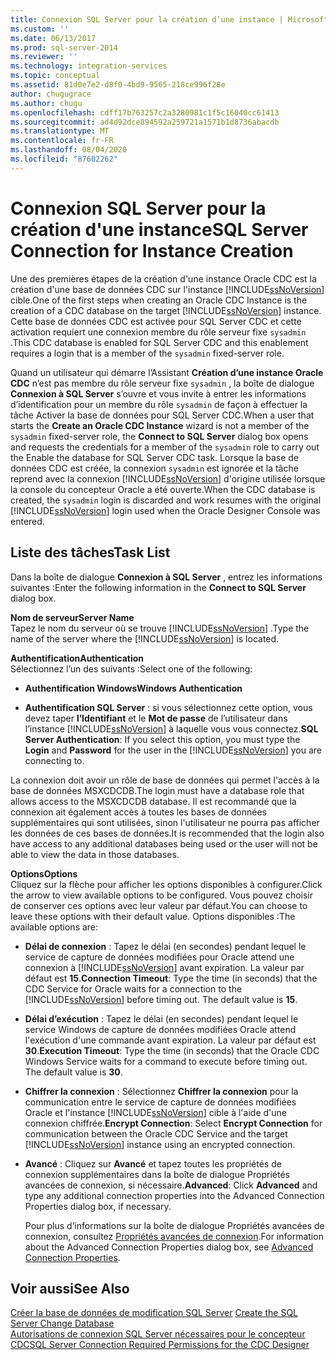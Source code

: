 ```yaml
---
title: Connexion SQL Server pour la création d’une instance | Microsoft Docs
ms.custom: ''
ms.date: 06/13/2017
ms.prod: sql-server-2014
ms.reviewer: ''
ms.technology: integration-services
ms.topic: conceptual
ms.assetid: 81d0e7e2-d8f0-4bd9-9565-218ce996f28e
author: chugugrace
ms.author: chugu
ms.openlocfilehash: cdff17b763257c2a3280981c1f5c16040cc61413
ms.sourcegitcommit: ad4d92dce894592a259721a1571b1d8736abacdb
ms.translationtype: MT
ms.contentlocale: fr-FR
ms.lasthandoff: 08/04/2020
ms.locfileid: "87602262"
---
```

# <a name="sql-server-connection-for-instance-creation"></a><span data-ttu-id="2936c-102">Connexion SQL Server pour la création d'une instance</span><span class="sxs-lookup"><span data-stu-id="2936c-102">SQL Server Connection for Instance Creation</span></span>
  <span data-ttu-id="2936c-103">Une des premières étapes de la création d'une instance Oracle CDC est la création d'une base de données CDC sur l'instance [!INCLUDE[ssNoVersion](../../includes/ssnoversion-md.md)] cible.</span><span class="sxs-lookup"><span data-stu-id="2936c-103">One of the first steps when creating an Oracle CDC Instance is the creation of a CDC database on the target [!INCLUDE[ssNoVersion](../../includes/ssnoversion-md.md)] instance.</span></span> <span data-ttu-id="2936c-104">Cette base de données CDC est activée pour SQL Server CDC et cette activation requiert une connexion membre du rôle serveur fixe `sysadmin` .</span><span class="sxs-lookup"><span data-stu-id="2936c-104">This CDC database is enabled for SQL Server CDC and this enablement requires a login that is a member of the `sysadmin` fixed-server role.</span></span>  
  
 <span data-ttu-id="2936c-105">Quand un utilisateur qui démarre l’Assistant **Création d’une instance Oracle CDC** n’est pas membre du rôle serveur fixe `sysadmin` , la boîte de dialogue **Connexion à SQL Server** s’ouvre et vous invite à entrer les informations d’identification pour un membre du rôle `sysadmin` de façon à effectuer la tâche Activer la base de données pour SQL Server CDC.</span><span class="sxs-lookup"><span data-stu-id="2936c-105">When a user that starts the **Create an Oracle CDC Instance** wizard is not a member of the `sysadmin` fixed-server role, the **Connect to SQL Server** dialog box opens and requests the credentials for a member of the `sysadmin` role to carry out the Enable the database for SQL Server CDC task.</span></span> <span data-ttu-id="2936c-106">Lorsque la base de données CDC est créée, la connexion `sysadmin` est ignorée et la tâche reprend avec la connexion [!INCLUDE[ssNoVersion](../../includes/ssnoversion-md.md)] d'origine utilisée lorsque la console du concepteur Oracle a été ouverte.</span><span class="sxs-lookup"><span data-stu-id="2936c-106">When the CDC database is created, the `sysadmin` login is discarded and work resumes with the original [!INCLUDE[ssNoVersion](../../includes/ssnoversion-md.md)] login used when the Oracle Designer Console was entered.</span></span>  
  
## <a name="task-list"></a><span data-ttu-id="2936c-107">Liste des tâches</span><span class="sxs-lookup"><span data-stu-id="2936c-107">Task List</span></span>  
 <span data-ttu-id="2936c-108">Dans la boîte de dialogue **Connexion à SQL Server** , entrez les informations suivantes :</span><span class="sxs-lookup"><span data-stu-id="2936c-108">Enter the following information in the **Connect to SQL Server** dialog box.</span></span>  
  
 <span data-ttu-id="2936c-109">**Nom de serveur**</span><span class="sxs-lookup"><span data-stu-id="2936c-109">**Server Name**</span></span>  
 <span data-ttu-id="2936c-110">Tapez le nom du serveur où se trouve [!INCLUDE[ssNoVersion](../../includes/ssnoversion-md.md)] .</span><span class="sxs-lookup"><span data-stu-id="2936c-110">Type the name of the server where the [!INCLUDE[ssNoVersion](../../includes/ssnoversion-md.md)] is located.</span></span>  
  
 <span data-ttu-id="2936c-111">**Authentification**</span><span class="sxs-lookup"><span data-stu-id="2936c-111">**Authentication**</span></span>  
 <span data-ttu-id="2936c-112">Sélectionnez l’un des suivants :</span><span class="sxs-lookup"><span data-stu-id="2936c-112">Select one of the following:</span></span>  
  
-   <span data-ttu-id="2936c-113">**Authentification Windows**</span><span class="sxs-lookup"><span data-stu-id="2936c-113">**Windows Authentication**</span></span>  
  
-   <span data-ttu-id="2936c-114">**Authentification SQL Server** : si vous sélectionnez cette option, vous devez taper **l’Identifiant** et le **Mot de passe** de l’utilisateur dans l’instance [!INCLUDE[ssNoVersion](../../includes/ssnoversion-md.md)] à laquelle vous vous connectez.</span><span class="sxs-lookup"><span data-stu-id="2936c-114">**SQL Server Authentication**: If you select this option, you must type the **Login** and **Password** for the user in the [!INCLUDE[ssNoVersion](../../includes/ssnoversion-md.md)] you are connecting to.</span></span>  
  
 <span data-ttu-id="2936c-115">La connexion doit avoir un rôle de base de données qui permet l'accès à la base de données MSXCDCDB.</span><span class="sxs-lookup"><span data-stu-id="2936c-115">The login must have a database role that allows access to the MSXCDCDB database.</span></span> <span data-ttu-id="2936c-116">Il est recommandé que la connexion ait également accès à toutes les bases de données supplémentaires qui sont utilisées, sinon l'utilisateur ne pourra pas afficher les données de ces bases de données.</span><span class="sxs-lookup"><span data-stu-id="2936c-116">It is recommended that the login also have access to any additional databases being used or the user will not be able to view the data in those databases.</span></span>  
  
 <span data-ttu-id="2936c-117">**Options**</span><span class="sxs-lookup"><span data-stu-id="2936c-117">**Options**</span></span>  
 <span data-ttu-id="2936c-118">Cliquez sur la flèche pour afficher les options disponibles à configurer.</span><span class="sxs-lookup"><span data-stu-id="2936c-118">Click the arrow to view available options to be configured.</span></span> <span data-ttu-id="2936c-119">Vous pouvez choisir de conserver ces options avec leur valeur par défaut.</span><span class="sxs-lookup"><span data-stu-id="2936c-119">You can choose to leave these options with their default value.</span></span> <span data-ttu-id="2936c-120">Options disponibles :</span><span class="sxs-lookup"><span data-stu-id="2936c-120">The available options are:</span></span>  
  
-   <span data-ttu-id="2936c-121">**Délai de connexion** : Tapez le délai (en secondes) pendant lequel le service de capture de données modifiées pour Oracle attend une connexion à [!INCLUDE[ssNoVersion](../../includes/ssnoversion-md.md)] avant expiration. La valeur par défaut est **15**.</span><span class="sxs-lookup"><span data-stu-id="2936c-121">**Connection Timeout**: Type the time (in seconds) that the CDC Service for Oracle waits for a connection to the [!INCLUDE[ssNoVersion](../../includes/ssnoversion-md.md)] before timing out. The default value is **15**.</span></span>  
  
-   <span data-ttu-id="2936c-122">**Délai d’exécution** : Tapez le délai (en secondes) pendant lequel le service Windows de capture de données modifiées Oracle attend l'exécution d'une commande avant expiration. La valeur par défaut est **30**.</span><span class="sxs-lookup"><span data-stu-id="2936c-122">**Execution Timeout**: Type the time (in seconds) that the Oracle CDC Windows Service waits for a command to execute before timing out. The default value is **30**.</span></span>  
  
-   <span data-ttu-id="2936c-123">**Chiffrer la connexion** : Sélectionnez **Chiffrer la connexion** pour la communication entre le service de capture de données modifiées Oracle et l'instance [!INCLUDE[ssNoVersion](../../includes/ssnoversion-md.md)] cible à l'aide d'une connexion chiffrée.</span><span class="sxs-lookup"><span data-stu-id="2936c-123">**Encrypt Connection**: Select **Encrypt Connection** for communication between the Oracle CDC Service and the target [!INCLUDE[ssNoVersion](../../includes/ssnoversion-md.md)] instance using an encrypted connection.</span></span>  
  
-   <span data-ttu-id="2936c-124">**Avancé** : Cliquez sur **Avancé** et tapez toutes les propriétés de connexion supplémentaires dans la boîte de dialogue Propriétés avancées de connexion, si nécessaire.</span><span class="sxs-lookup"><span data-stu-id="2936c-124">**Advanced**: Click **Advanced** and type any additional connection properties into the Advanced Connection Properties dialog box, if necessary.</span></span>  
  
     <span data-ttu-id="2936c-125">Pour plus d’informations sur la boîte de dialogue Propriétés avancées de connexion, consultez [Propriétés avancées de connexion](advanced-connection-properties.md).</span><span class="sxs-lookup"><span data-stu-id="2936c-125">For information about the Advanced Connection Properties dialog box, see [Advanced Connection Properties](advanced-connection-properties.md).</span></span>  
  
## <a name="see-also"></a><span data-ttu-id="2936c-126">Voir aussi</span><span class="sxs-lookup"><span data-stu-id="2936c-126">See Also</span></span>  
 <span data-ttu-id="2936c-127">[Créer la base de données de modification SQL Server](create-the-sql-server-change-database.md) </span><span class="sxs-lookup"><span data-stu-id="2936c-127">[Create the SQL Server Change Database](create-the-sql-server-change-database.md) </span></span>  
 [<span data-ttu-id="2936c-128">Autorisations de connexion SQL Server nécessaires pour le concepteur CDC</span><span class="sxs-lookup"><span data-stu-id="2936c-128">SQL Server Connection Required Permissions for the CDC Designer</span></span>](sql-server-connection-required-permissions-for-the-cdc-designer.md)  
  
  
